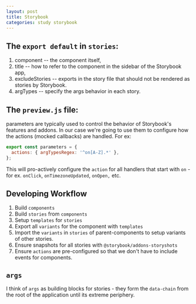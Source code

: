 ```yaml
---
layout: post
title: Storybook
categories: study storybook
---
```


## The `export default` in `stories`:
  1. component -- the component itself,
  1. title -- how to refer to the component in the sidebar of the Storybook app,
  1. excludeStories -- exports in the story file that should not be rendered as stories by Storybook.
  1. argTypes -- specify the args behavior in each story.

## The `preview.js` file:
parameters are typically used to control the behavior of Storybook's features and addons. In our case we're going to use them to configure how the actions (mocked callbacks) are handled.
For ex:
```javascript
export const parameters = {
  actions: { argTypesRegex: '^on[A-Z].*' },
};
```
This will pro-actively configure the `action` for all handlers that start with `on`  - for ex. `onClick`, `onTimezoneUpdated`, `onOpen,` etc.

## Developing Workflow
1. Build `components`
1. Build `stories` from `components`
1. Setup `templates` for `stories`
1. Export all `variants` for the component with `templates`
1. Import the `variants` in `stories` of parent-components to setup variants of other stories.
1. Ensure snapshots for all stories with `@storybook/addons-storyshots`
1. Ensure `actions` are pre-configured so that we don't have to include events for components.


## `args`
I think of `args` as building blocks for stories - they form the `data-chain` from the root of the application until its extreme periphery.
